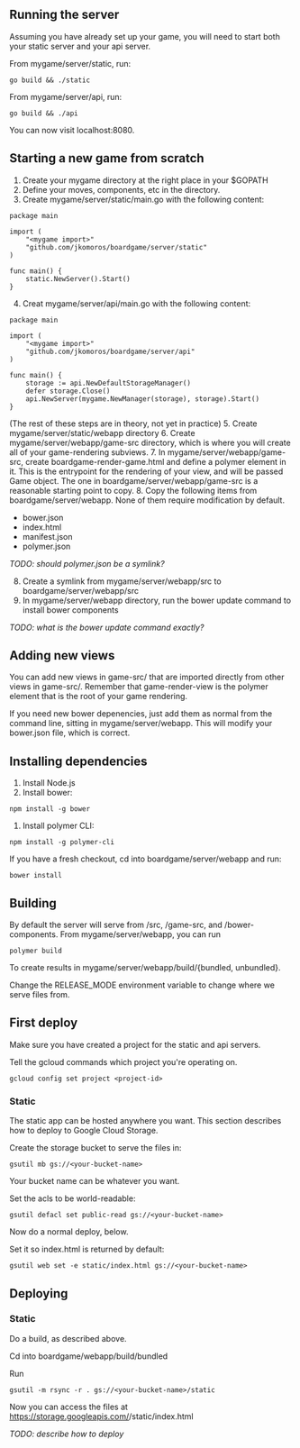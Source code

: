 
## Running the server

Assuming you have already set up your game, you will need to start both your
static server and your api server.

From mygame/server/static, run:

```go build && ./static```

From mygame/server/api, run:

```go build && ./api```

You can now visit localhost:8080.

## Starting a new game from scratch

1. Create your mygame directory at the right place in your $GOPATH
2. Define your moves, components, etc in the directory.
3. Create mygame/server/static/main.go with the following content:
```
package main

import (
	"<mygame import>"
	"github.com/jkomoros/boardgame/server/static"
)

func main() {
	static.NewServer().Start()
}
```
4. Creat mygame/server/api/main.go with the following content:
```
package main

import (
	"<mygame import>"
	"github.com/jkomoros/boardgame/server/api"
)

func main() {
	storage := api.NewDefaultStorageManager()
	defer storage.Close()
	api.NewServer(mygame.NewManager(storage), storage).Start()
}

```
(The rest of these steps are in theory, not yet in practice)
5. Create mygame/server/static/webapp directory
6. Create mygame/server/webapp/game-src directory, which is where you will create all of your game-rendering subviews.
7. In mygame/server/webapp/game-src, create boardgame-render-game.html and define a polymer element in it. This is the entrypoint for the rendering of your view, and will be passed Game object. The one in boardgame/server/webapp/game-src is a reasonable starting point to copy.
8. Copy the following items from boardgame/server/webapp. None of them require modification by default.
* bower.json
* index.html
* manifest.json
* polymer.json

_TODO: should polymer.json be a symlink?_

8. Create a symlink from mygame/server/webapp/src to boardgame/server/webapp/src
9. In mygame/server/webapp directory, run the bower update command to install bower components

_TODO: what is the bower update command exactly?_ 

## Adding new views

You can add new views in game-src/ that are imported directly from other views in game-src/. Remember that game-render-view is the polymer element that is the root of your game rendering.

If you need new bower depenencies, just add them as normal from the command line, sitting in mygame/server/webapp. This will modify your bower.json file, which is correct.

## Installing dependencies

1. Install Node.js
2. Install bower:

```
npm install -g bower
```

1. Install polymer CLI:

```
npm install -g polymer-cli
```

If you have a fresh checkout, cd into boardgame/server/webapp and run:

```
bower install
```

## Building

By default the server will serve from /src, /game-src, and /bower-components. From mygame/server/webapp, you can run

```
polymer build
```

To create results in mygame/server/webapp/build/{bundled, unbundled}. 

Change the RELEASE_MODE environment variable to change where we serve files from.

## First deploy

Make sure you have created a project for the static and api servers.

Tell the gcloud commands which project you're operating on.

```
gcloud config set project <project-id>
```

### Static

The static app can be hosted anywhere you want. This section describes how to deploy to Google Cloud Storage.

Create the storage bucket to serve the files in:

```
gsutil mb gs://<your-bucket-name>
```

Your bucket name can be whatever you want.

Set the acls to be world-readable:

```
gsutil defacl set public-read gs://<your-bucket-name>
```

Now do a normal deploy, below.

Set it so index.html is returned by default:

```
gsutil web set -e static/index.html gs://<your-bucket-name>
```

## Deploying

### Static

Do a build, as described above.

Cd into boardgame/webapp/build/bundled

Run

```
gsutil -m rsync -r . gs://<your-bucket-name>/static
```

Now you can access the files at https://storage.googleapis.com/<your-bucket-name>/static/index.html

_TODO: describe how to deploy_